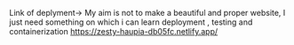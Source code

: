 Link of deplyment->
My aim is not to make a beautiful and proper website, 
I just need something on which i can learn deployment , testing and containerization
https://zesty-haupia-db05fc.netlify.app/
